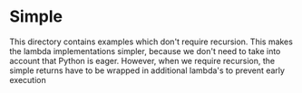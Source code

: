 # Simple

This directory contains examples which don't require recursion.
This makes the lambda implementations simpler, because we don't need to take into account that Python is eager.
However, when we require recursion, the simple returns have to be wrapped in additional lambda's to prevent early execution
